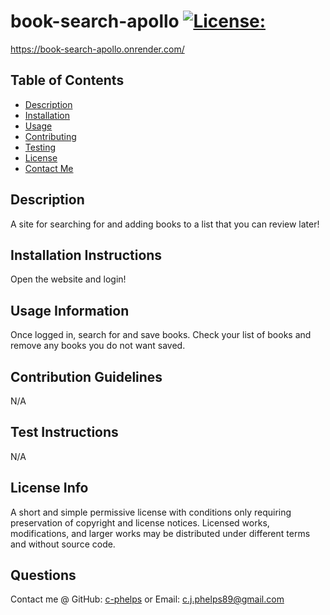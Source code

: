 # book-search-apollo           [![License:](https://img.shields.io/badge/License:-MIT-red)](http://choosealicense.com/licenses/mit/)
https://book-search-apollo.onrender.com/
## Table of Contents
- [Description](#description)
- [Installation](#installation-instructions)
- [Usage](#usage-information)
- [Contributing](#contribution-guidelines)
- [Testing](#test-instructions)
- [License](#license-info)
- [Contact Me](#questions)
## Description
 A site for searching for and adding books to a list that you can review later!
## Installation Instructions
 Open the website and login!
## Usage Information
 Once logged in, search for and save books. Check your list of books and remove any books you do not want saved.
## Contribution Guidelines
 N/A
## Test Instructions
 N/A
## License Info
 A short and simple permissive license with conditions only requiring preservation of copyright and license notices. Licensed works, modifications, and larger works may be distributed under different terms and without source code.
## Questions
 Contact me @ GitHub: [c-phelps](https://github.com/c-phelps) or Email: c.j.phelps89@gmail.com
